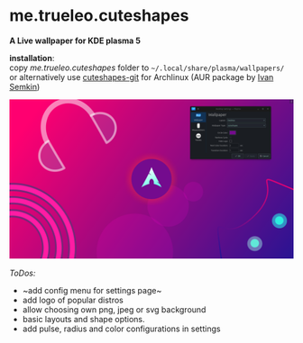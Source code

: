 # me.trueleo.cuteshapes
**A Live wallpaper for KDE plasma 5**

__installation__: <br>
copy *me.trueleo.cuteshapes* folder to `~/.local/share/plasma/wallpapers/`<br>or
alternatively use [cuteshapes-git](https://aur.archlinux.org/packages/cuteshapes-git/) for Archlinux (AUR package by [Ivan Semkin](https://github.com/vanyasem)) 

![wallpaper_preview](https://raw.githubusercontent.com/trueleo/me.trueleo.cuteshapes/master/contents/preview/preview.png)


*ToDos:*
+ ~add config menu for settings page~
+ add logo of popular distros
+ allow choosing own png, jpeg or svg background
+ basic layouts and shape options.
+ add pulse, radius and color configurations in settings
